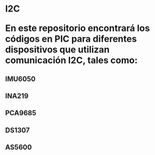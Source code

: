<h1>I2C<br>

En este repositorio encontrará los códigos en PIC para diferentes dispositivos que utilizan comunicación I2C, tales como:

<h2>IMU6050</h2>



<h2>INA219</h2>



<h2>PCA9685</h2>



<h2>DS1307</h2>



<h2>AS5600</h2>

